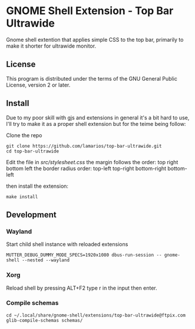 # GNOME Shell Extension - Top Bar Ultrawide
Gnome shell extention that applies simple CSS to the top bar, primarily to make it shorter for ultrawide monitor.



## License

This program is distributed under the terms of the GNU General Public License, version 2 or later.

## Install

Due to my poor skill with gjs and extensions in general it's a bit hard to use, I'll try to make it as a proper shell extension but for the teime being follow:

Clone the repo
```
git clone https://github.com/lamarios/top-bar-ultrawide.git
cd top-bar-ultrawide
```

Edit the file in *src/stylesheet.css*
the margin follows the order: top right bottom left
the border radius order: top-left top-right bottom-right bottom-left

then install the extension:
```
make install
```



## Development

### Wayland

Start child shell instance with reloaded extensions
```
MUTTER_DEBUG_DUMMY_MODE_SPECS=1920x1080 dbus-run-session -- gnome-shell --nested --wayland
```

### Xorg

Reload shell by pressing ALT+F2 type r in the input then enter.

### Compile schemas
```
cd ~/.local/share/gnome-shell/extensions/top-bar-ultrawide@ftpix.com
glib-compile-schemas schemas/
```

